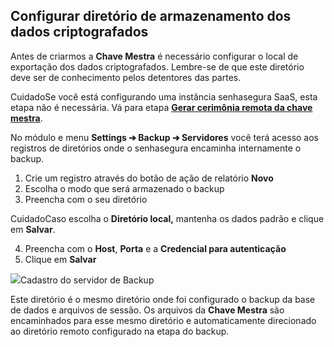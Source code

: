 ## Configurar diretório de armazenamento dos dados criptografados

Antes de criarmos a **Chave Mestra** é necessário configurar o local de exportação dos dados criptografados. Lembre\-se de que este diretório deve ser de conhecimento pelos detentores das partes.

CuidadoSe você está configurando uma instância senhasegura SaaS, esta etapa não é necessária. Vá para etapa **[Gerar cerimônia remota da chave mestra](/v3-33/docs/master-key-ceremony)**.

No módulo e menu **Settings ➔ Backup ➔ Servidores** você terá acesso aos registros de diretórios onde o senhasegura encaminha internamente o backup.

1. Crie um registro através do botão de ação de relatório **Novo**
2. Escolha o modo que será armazenado o backup
3. Preencha com o seu diretório

CuidadoCaso escolha o **Diretório local,** mantenha os dados padrão e clique em **Salvar**.

4. Preencha com o **Host**, **Porta** e a **Credencial para autenticação**
5. Clique em **Salvar**

  


![](https://cdn.document360.io/5a1d58df-64ce-42a2-8b23-688477d32f33/Images/Documentation/image-1666920435348.png)Cadastro do servidor de Backup 

  


Este diretório é o mesmo diretório onde foi configurado o backup da base de dados e arquivos de sessão. Os arquivos da **Chave Mestra** são encaminhados para esse mesmo diretório e automaticamente direcionado ao diretório remoto configurado na etapa do backup.

